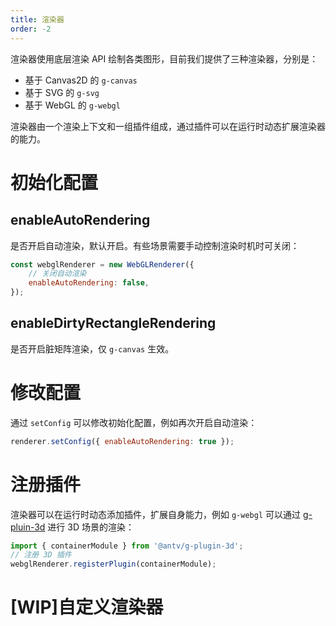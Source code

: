 ```yaml
---
title: 渲染器
order: -2
---
```


渲染器使用底层渲染 API 绘制各类图形，目前我们提供了三种渲染器，分别是：

-   基于 Canvas2D 的 `g-canvas`
-   基于 SVG 的 `g-svg`
-   基于 WebGL 的 `g-webgl`

渲染器由一个渲染上下文和一组插件组成，通过插件可以在运行时动态扩展渲染器的能力。

# 初始化配置

## enableAutoRendering

是否开启自动渲染，默认开启。有些场景需要手动控制渲染时机时可关闭：

```js
const webglRenderer = new WebGLRenderer({
    // 关闭自动渲染
    enableAutoRendering: false,
});
```

## enableDirtyRectangleRendering

是否开启脏矩阵渲染，仅 `g-canvas` 生效。

# 修改配置

通过 `setConfig` 可以修改初始化配置，例如再次开启自动渲染：

```js
renderer.setConfig({ enableAutoRendering: true });
```

# 注册插件

渲染器可以在运行时动态添加插件，扩展自身能力，例如 `g-webgl` 可以通过 [g-pluin-3d](/zh/docs/plugins/3d) 进行 3D 场景的渲染：

```js
import { containerModule } from '@antv/g-plugin-3d';
// 注册 3D 插件
webglRenderer.registerPlugin(containerModule);
```

# [WIP]自定义渲染器
